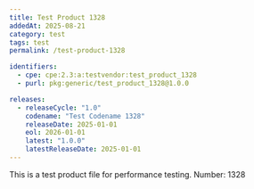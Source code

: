 ```yaml
---
title: Test Product 1328
addedAt: 2025-08-21
category: test
tags: test
permalink: /test-product-1328

identifiers:
  - cpe: cpe:2.3:a:testvendor:test_product_1328
  - purl: pkg:generic/test_product_1328@1.0.0

releases:
  - releaseCycle: "1.0"
    codename: "Test Codename 1328"
    releaseDate: 2025-01-01
    eol: 2026-01-01
    latest: "1.0.0"
    latestReleaseDate: 2025-01-01
---
```


This is a test product file for performance testing. Number: 1328

